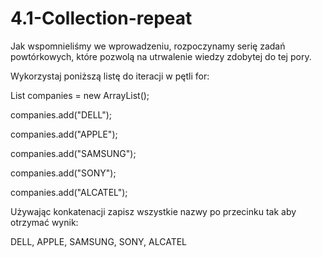 # 4.1-Collection-repeat

Jak wspomnieliśmy we wprowadzeniu, rozpoczynamy serię zadań powtórkowych, które pozwolą na utrwalenie wiedzy zdobytej do tej pory.

Wykorzystaj poniższą listę do iteracji w pętli for:

List<String> companies = new ArrayList();

companies.add("DELL");

companies.add("APPLE");

companies.add("SAMSUNG");

companies.add("SONY");

companies.add("ALCATEL");

Używając konkatenacji zapisz wszystkie nazwy po przecinku tak aby otrzymać wynik:

DELL, APPLE, SAMSUNG, SONY, ALCATEL
